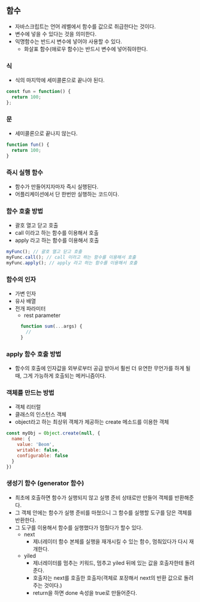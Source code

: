 ## 함수
- 자바스크립트는 언어 레벨에서 함수를 값으로 취급한다는 것이다. 
- 변수에 넣을 수 있다는 것을 의미한다.
- 익명함수는 반드시 변수에 넣어야 사용할 수 있다.
  - 화살표 함수(애로우 함수)는 반드시 변수에 넣어줘야한다.

### 식
- 식의 마지막에 세미콜론으로 끝나야 된다.
```js
const fun = function() {
  return 100;
};
```
### 문
- 세미콜론으로 끝나지 않는다.
```js
function fun() {
  return 100;
}
```

### 즉시 실행 함수
- 함수가 만들어지자마자 즉시 실행된다.
- 어플리케이션에서 단 한번만 실행하는 코드이다.

### 함수 호출 방법
- 괄호 열고 닫고 호출
- call 이라고 하는 함수를 이용해서 호출
- apply 라고 하는 함수를 이용해서 호출
```js
myFunc(); // 괄호 열고 닫고 호출
myFunc.call(); // call 이라고 하는 함수를 이용해서 호출
myFunc.apply(); // apply 라고 하는 함수를 이용해서 호출
```

### 함수의 인자
- 가변 인자
- 유사 배열
- 전개 파라미터 
  - rest parameter
  ```js
    function sum(...args) {
      //
    }
  ```

### apply 함수 호출 방법
- 함수의 호출에 인자값을 외부로부터 공급 받아서 훨씬 더 유연한 무언가를 하게 될때, 그게 가능하게 호출되는 메커니즘이다.

### 객체를 만드는 방법
- 객체 리터럴
- 클래스의 인스턴스 객체
- object라고 하는 최상위 객체가 제공하는 create 메소드를 이용한 객체
```js
const myObj = Object.create(null, {
  name: {
    value: 'Beom',
    writable: false,
    configurable: false
  }
})
```

### 생성기 함수 (generator 함수)
- 최초에 호출하면 함수가 실행되지 않고 실행 준비 상태로만 만들어 객체를 반환해준다.
- 그 객체 안에는 함수가 실행 준비를 마쳤으니 그 함수를 실행할 도구를 담은 객체를 반환한다.
- 그 도구를 이용해서 함수를 실행했다가 멈췄다가 할수 있다.
  - next
    - 제너레이터 함수 본체를 실행을 재개시킬 수 있는 함수, 멈춰있다가 다시 재개한다.
  - yiled
    - 제너레이터를 멈추는 키워드, 멈추고 yiled 뒤에 있는 값을 호출자한테 돌려준다.
    - 호출자는 next를 호출한 호출자(객체로 포장해서 next의 반환 값으로 돌려주는 것이다.)
    - return을 하면 done 속성을 true로 만들어준다.



